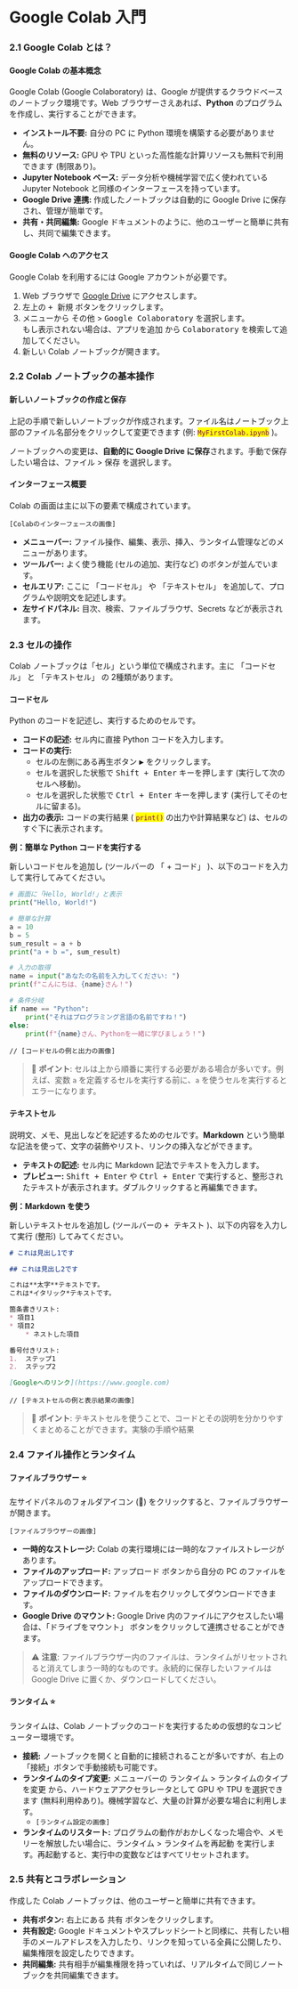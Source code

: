 # Google Colab 入門

### 2.1 Google Colab とは？

#### Google Colab の基本概念

Google Colab  (Google Colaboratory)  は、Google が提供するクラウドベースのノートブック環境です。Web ブラウザーさえあれば、**Python** のプログラムを作成し、実行することができます。

* **インストール不要:** 自分の PC に Python 環境を構築する必要がありません。
* **無料のリソース:** GPU や TPU といった高性能な計算リソースも無料で利用できます (制限あり)。
* **Jupyter Notebook ベース:** データ分析や機械学習で広く使われている Jupyter Notebook と同様のインターフェースを持っています。
* **Google Drive 連携:** 作成したノートブックは自動的に Google Drive に保存され、管理が簡単です。
* **共有・共同編集:** Google ドキュメントのように、他のユーザーと簡単に共有し、共同で編集できます。

#### Google Colab へのアクセス

Google Colab を利用するには Google アカウントが必要です。

1. Web ブラウザで [Google Drive](https://drive.google.com/) にアクセスします。
2. 左上の <kbd>+ 新規</kbd> ボタンをクリックします。
3. メニューから <kbd>その他</kbd> > <kbd>Google Colaboratory</kbd> を選択します。\
   もし表示されない場合は、<kbd>アプリを追加</kbd> から <kbd>Colaboratory</kbd> を検索して追加してください。
4. 新しい Colab ノートブックが開きます。

### 2.2 Colab ノートブックの基本操作

#### 新しいノートブックの作成と保存

上記の手順で新しいノートブックが作成されます。ファイル名はノートブック上部のファイル名部分をクリックして変更できます (例: <mark style="color:purple;">`MyFirstColab.ipynb`</mark> )。

ノートブックへの変更は、**自動的に Google Drive に保存**されます。手動で保存したい場合は、<kbd>ファイル</kbd>  > <kbd>保存</kbd> を選択します。

#### インターフェース概要

Colab の画面は主に以下の要素で構成されています。

`[Colabのインターフェースの画像]`&#x20;

* **メニューバー:** ファイル操作、編集、表示、挿入、ランタイム管理などのメニューがあります。
* **ツールバー:** よく使う機能 (セルの追加、実行など) のボタンが並んでいます。
* **セルエリア:** ここに 「コードセル」 や 「テキストセル」 を追加して、プログラムや説明文を記述します。
* **左サイドパネル:** 目次、検索、ファイルブラウザ、Secrets などが表示されます。

### 2.3 セルの操作

Colab ノートブックは「セル」という単位で構成されます。主に 「コードセル」 と 「テキストセル」 の 2種類があります。

#### コードセル

Python のコードを記述し、実行するためのセルです。

* **コードの記述:** セル内に直接 Python コードを入力します。
* **コードの実行:**
  * セルの左側にある再生ボタン <kbd>▶</kbd> をクリックします。
  * セルを選択した状態で <kbd>Shift + Enter</kbd> キーを押します (実行して次のセルへ移動)。
  * セルを選択した状態で <kbd>Ctrl + Enter</kbd> キーを押します (実行してそのセルに留まる)。
* **出力の表示:** コードの実行結果 ( <mark style="color:purple;">`print()`</mark> の出力や計算結果など) は、セルのすぐ下に表示されます。

**例：簡単な Python コードを実行する**

新しいコードセルを追加し (ツールバーの 「 +  コード」 )、以下のコードを入力して実行してみてください。

```python
# 画面に「Hello, World!」と表示
print("Hello, World!")
```

```python
# 簡単な計算
a = 10
b = 5
sum_result = a + b
print("a + b =", sum_result)
```

```python
# 入力の取得
name = input("あなたの名前を入力してください: ")
print(f"こんにちは、{name}さん！")
```

```python
# 条件分岐
if name == "Python":
    print("それはプログラミング言語の名前ですね！")
else:
    print(f"{name}さん、Pythonを一緒に学びましょう！")
```

```
// [コードセルの例と出力の画像]
```

> 📝 **ポイント**: セルは上から順番に実行する必要がある場合が多いです。例えば、変数 `a` を定義するセルを実行する前に、`a` を使うセルを実行するとエラーになります。

#### テキストセル

説明文、メモ、見出しなどを記述するためのセルです。**Markdown** という簡単な記法を使って、文字の装飾やリスト、リンクの挿入などができます。

* **テキストの記述:** セル内に Markdown 記法でテキストを入力します。
* **プレビュー:** <kbd>Shift + Enter</kbd> や <kbd>Ctrl + Enter</kbd> で実行すると、整形されたテキストが表示されます。ダブルクリックすると再編集できます。

**例：Markdown を使う**

新しいテキストセルを追加し (ツールバーの <kbd>+ テキスト</kbd> )、以下の内容を入力して実行 (整形) してみてください。

```markdown
# これは見出し1です

## これは見出し2です

これは**太字**テキストです。
これは*イタリック*テキストです。

箇条書きリスト:
* 項目1
* 項目2
    * ネストした項目

番号付きリスト:
1.  ステップ1
2.  ステップ2

[Googleへのリンク](https://www.google.com)
```

```
// [テキストセルの例と表示結果の画像]
```

> 📝 **ポイント**: テキストセルを使うことで、コードとその説明を分かりやすくまとめることができます。実験の手順や結果

### 2.4 ファイル操作とランタイム

#### ファイルブラウザー ⭐

左サイドパネルのフォルダアイコン (📁) をクリックすると、ファイルブラウザーが開きます。

`[ファイルブラウザーの画像]`&#x20;

* **一時的なストレージ:** Colab の実行環境には一時的なファイルストレージがあります。
* **ファイルのアップロード:** <kbd>アップロード</kbd> ボタンから自分の PC のファイルをアップロードできます。
* **ファイルのダウンロード:** ファイルを右クリックしてダウンロードできます。
* **Google Drive のマウント:** Google Drive 内のファイルにアクセスしたい場合は、「ドライブをマウント」 ボタンをクリックして連携させることができます。

> ⚠️ **注意**: ファイルブラウザー内のファイルは、ランタイムがリセットされると消えてしまう一時的なものです。永続的に保存したいファイルは Google Drive に置くか、ダウンロードしてください。

#### ランタイム ⭐

ランタイムは、Colab ノートブックのコードを実行するための仮想的なコンピューター環境です。

* **接続:** ノートブックを開くと自動的に接続されることが多いですが、右上の「接続」ボタンで手動接続も可能です。
* **ランタイムのタイプ変更:** メニューバーの <kbd>ランタイム</kbd> > <kbd>ランタイムのタイプを変更</kbd> から、ハードウェアアクセラレータとして GPU や TPU を選択できます (無料利用枠あり)。機械学習など、大量の計算が必要な場合に利用します。
  * `[ランタイム設定の画像]`&#x20;
* **ランタイムのリスタート:** プログラムの動作がおかしくなった場合や、メモリーを解放したい場合に、<kbd>ランタイム</kbd> > <kbd>ランタイムを再起動</kbd> を実行します。再起動すると、実行中の変数などはすべてリセットされます。

### 2.5 共有とコラボレーション

作成した Colab ノートブックは、他のユーザーと簡単に共有できます。

* **共有ボタン:** 右上にある <kbd>共有</kbd> ボタンをクリックします。
* **共有設定:** Google ドキュメントやスプレッドシートと同様に、共有したい相手のメールアドレスを入力したり、リンクを知っている全員に公開したり、編集権限を設定したりできます。
* **共同編集:** 共有相手が編集権限を持っていれば、リアルタイムで同じノートブックを共同編集できます。

